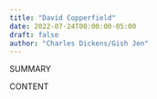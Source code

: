 ```yaml
---
title: "David Copperfield"
date: 2022-07-24T00:00:00-05:00
draft: false
author: "Charles Dickens/Gish Jen"
---
```


SUMMARY

<!--more-->

CONTENT